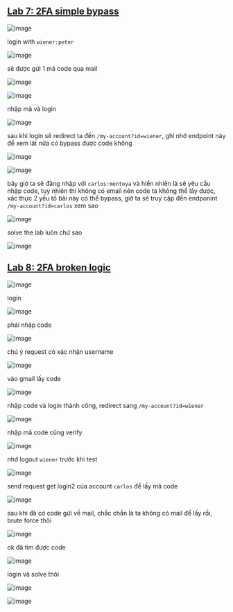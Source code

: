 
## [Lab 7: 2FA simple bypass](https://portswigger.net/web-security/authentication/multi-factor/lab-2fa-simple-bypass)
![image](https://github.com/imHy0/Port_Swigger_Learning/assets/88024759/b8dbfead-3772-4cc5-bf38-4fc7445e32e9)

login with `wiener:peter`

![image](https://github.com/imHy0/Port_Swigger_Learning/assets/88024759/ae723540-53b6-4add-b3c7-c111da85ebad)

sẽ được gửi 1 mã code qua mail

![image](https://github.com/imHy0/Port_Swigger_Learning/assets/88024759/7a6db2cc-ddc4-453d-8f21-67526e4a4104)

![image](https://github.com/imHy0/Port_Swigger_Learning/assets/88024759/a28b7acc-feea-44ab-9064-88590bd5c28b)

nhập mã và login

![image](https://github.com/imHy0/Port_Swigger_Learning/assets/88024759/2221082b-18aa-4563-8734-15d3a3afd337)

sau khi login sẽ redirect ta đến `/my-account?id=wiener`, ghi nhớ endpoint này để xem lát nữa có bypass được code không

![image](https://github.com/imHy0/Port_Swigger_Learning/assets/88024759/a09383a4-8be1-4e86-9c23-6fcbd4c50e85)

![image](https://github.com/imHy0/Port_Swigger_Learning/assets/88024759/544ec09d-83c1-4b4a-896e-ebafb9655b61)

bây giờ ta sẽ đăng nhập với `carlos:montoya` và hiển nhiên là sẽ yêu cầu nhập code, tuy nhiên thì không có email nên code ta không thể lấy được, xác thực 2 yếu tố bài này có thể bypass, giờ ta sẽ truy cập đến endponint `/my-account?id=carlos` xem sao

![image](https://github.com/imHy0/Port_Swigger_Learning/assets/88024759/6a384194-c137-4dce-bb22-b66374d82bd8)

solve the lab luôn chứ sao

![image](https://github.com/imHy0/Port_Swigger_Learning/assets/88024759/ae50ace2-57ec-4290-8f62-dc66bd482979)

## [Lab 8: 2FA broken logic](https://portswigger.net/web-security/authentication/multi-factor/lab-2fa-broken-logic)
![image](https://github.com/imHy0/Port_Swigger_Learning/assets/88024759/8fd0fa78-9848-4196-a0b3-e6481dbe2af9)

login

![image](https://github.com/imHy0/Port_Swigger_Learning/assets/88024759/d1fd9e46-5e90-44ec-9584-82c87ad51cba)

phải nhập code

![image](https://github.com/imHy0/Port_Swigger_Learning/assets/88024759/a65be9f4-7428-4d25-9a79-7a32a2a1b776)

chú ý request có xác nhận username

![image](https://github.com/imHy0/Port_Swigger_Learning/assets/88024759/1133f443-a12a-4de8-8a33-0c6fb53e3f42)

vào gmail lấy code

![image](https://github.com/imHy0/Port_Swigger_Learning/assets/88024759/75f699c6-975a-4879-9d7f-31284fe81d13)

nhập code và login thành công, redirect sang `/my-account?id=wiener`

![image](https://github.com/imHy0/Port_Swigger_Learning/assets/88024759/d7cecaf9-c1bf-4be3-a40e-a2374890c19e)

nhập mã code cũng verify

![image](https://github.com/imHy0/Port_Swigger_Learning/assets/88024759/646e9355-1849-4d46-8944-c5b118de4e82)

nhớ logout `wiener` trước khi test

![image](https://github.com/imHy0/Port_Swigger_Learning/assets/88024759/4dc799cd-cffa-4ea9-b453-9cb8b9b5b3a0)

send request get login2 của account `carlos` để lấy mã code

![image](https://github.com/imHy0/Port_Swigger_Learning/assets/88024759/3f86342f-7c2a-42fe-8fdb-15f1b1286ee2)

sau khi đã có code gửi về mail, chắc chắn là ta không có mail để lấy rồi, brute force thôi

![image](https://github.com/imHy0/Port_Swigger_Learning/assets/88024759/d1fb0d7c-baa4-4c8f-8505-f543d9701445)

ok đã tìm được code

![image](https://github.com/imHy0/Port_Swigger_Learning/assets/88024759/cd2395d5-6a1b-4315-9522-0557bdb101b0)

login và solve thôi

![image](https://github.com/imHy0/Port_Swigger_Learning/assets/88024759/6480ff10-bd77-4620-8e27-3e4ef56c0e22)

![image](https://github.com/imHy0/Port_Swigger_Learning/assets/88024759/d0d96db0-20f0-4185-b277-b2b6c3192823)
